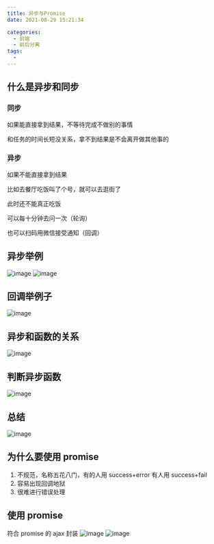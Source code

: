 ```yaml
---
title: 异步与Promise
date: 2021-08-29 15:21:34

categories:
  - 前端
  - 前后分离
tags:
  - 
---
```

## 什么是异步和同步

### 同步

如果能直接拿到结果，不等待完成不做别的事情

和任务的时间长短没关系，拿不到结果是不会离开做其他事的

### 异步

如果不能直接拿到结果

比如去餐厅吃饭叫了个号，就可以去逛街了

此时还不能真正吃饭

可以每十分钟去问一次（轮询）

也可以扫码用微信接受通知（回调）

## 异步举例

![image](https://cdn.jsdelivr.net/gh/botshen/cdn@master/20210827/image.31vwm0yozuo0.png)
![image](https://cdn.jsdelivr.net/gh/botshen/cdn@master/20210827/image.y99zwl9ntls.png)

## 回调举例子

![image](https://cdn.jsdelivr.net/gh/botshen/cdn@master/20210827/image.4qukite7ziw0.png)

## 异步和函数的关系

![image](https://cdn.jsdelivr.net/gh/botshen/cdn@master/20210827/image.1r23qcs0y6xs.png)

## 判断异步函数

![image](https://cdn.jsdelivr.net/gh/botshen/cdn@master/20210827/image.is2ilhh3360.png)

## 总结

![image](https://cdn.jsdelivr.net/gh/botshen/cdn@master/20210827/image.4x3r9edctou0.png)

## 为什么要使用 promise

1. 不规范，名称五花八门，有的人用 success+error 有人用 success+fail
2. 容易出现回调地狱
3. 很难进行错误处理

## 使用 promise

符合 promise 的 ajax 封装
![image](https://cdn.jsdelivr.net/gh/botshen/cdn@master/20210827/image.4jrg6zqfax00.png)
![image](https://cdn.jsdelivr.net/gh/botshen/cdn@master/20210827/image.26skexxuurog.png)